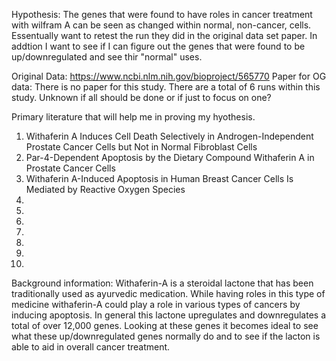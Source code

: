 Hypothesis: The genes that were found to have roles in cancer treatment with wilfram A can be seen as changed within normal, non-cancer, cells.
Essentually want to retest the run they did in the original data set paper. In addtion I want to see if I can figure out the genes that were found to be up/downregulated and see thir "normal" uses. 

Original Data: https://www.ncbi.nlm.nih.gov/bioproject/565770
Paper for OG data: There is no paper for this study. There are a total of 6 runs within this study. Unknown if all should be done or if just to focus on one?

Primary literature that will help me in proving my hyothesis.
1. Withaferin A Induces Cell Death Selectively in Androgen-Independent Prostate Cancer Cells but Not in Normal Fibroblast Cells
2. Par-4-Dependent Apoptosis by the Dietary Compound Withaferin A in Prostate Cancer Cells
3. Withaferin A-Induced Apoptosis in Human Breast Cancer Cells Is Mediated by Reactive Oxygen Species
4.
5.
6.
7.
8.
9.
10.


Background information:
Withaferin-A is a steroidal lactone that has been traditionally used as ayurvedic medication. While having roles in this type of medicine 
withaferin-A could play a role in various types of cancers by inducing apoptosis. In general this lactone upregulates and downregulates
a total of over 12,000 genes. Looking at these genes it becomes ideal to see what these up/downregulated genes normally do and to see if
the lacton is able to aid in overall cancer treatment. 
